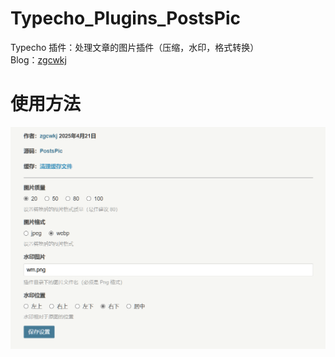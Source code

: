 # Typecho_Plugins_PostsPic

Typecho 插件：处理文章的图片插件（压缩，水印，格式转换）
<br />
Blog：[zgcwkj](http://zgcwkj.cn)

# 使用方法

![001.png](img/001.png)
